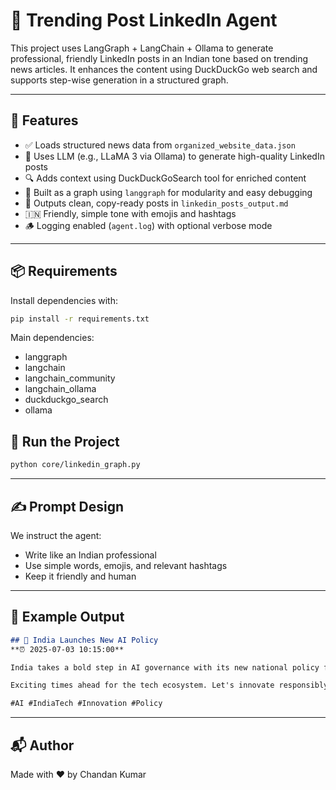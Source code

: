 # 🧠 Trending Post LinkedIn Agent

This project uses LangGraph + LangChain + Ollama to generate professional, friendly LinkedIn posts in an Indian tone based on trending news articles. It enhances the content using DuckDuckGo web search and supports step-wise generation in a structured graph.

---

## 🚀 Features

- ✅ Loads structured news data from `organized_website_data.json`
- 🤖 Uses LLM (e.g., LLaMA 3 via Ollama) to generate high-quality LinkedIn posts
- 🔍 Adds context using DuckDuckGoSearch tool for enriched content
- 🧩 Built as a graph using `langgraph` for modularity and easy debugging
- 📄 Outputs clean, copy-ready posts in `linkedin_posts_output.md`
- 🇮🇳 Friendly, simple tone with emojis and hashtags
- 🪵 Logging enabled (`agent.log`) with optional verbose mode

---

## 📦 Requirements

Install dependencies with:

```bash
pip install -r requirements.txt
```

Main dependencies:
- langgraph
- langchain
- langchain_community
- langchain_ollama
- duckduckgo_search
- ollama



## 🧪 Run the Project

```bash
python core/linkedin_graph.py
```

---

## ✍️ Prompt Design

We instruct the agent:
- Write like an Indian professional
- Use simple words, emojis, and relevant hashtags
- Keep it friendly and human

---

## 📌 Example Output

```markdown
## 📰 India Launches New AI Policy
**⏰ 2025-07-03 10:15:00**

India takes a bold step in AI governance with its new national policy focused on innovation and ethics. 🇮🇳🤖

Exciting times ahead for the tech ecosystem. Let's innovate responsibly! 💡

#AI #IndiaTech #Innovation #Policy
```

---

## 📬 Author

Made with ❤️ by Chandan Kumar